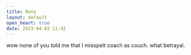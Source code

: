 ```yaml
---
title: Note
layout: default
open_heart: true
date: 2023-04-02 11:42
---
```


wow none of you told me that I misspelt coach as couch. what betrayal.
